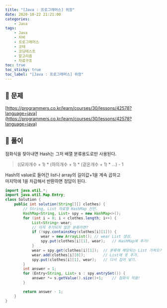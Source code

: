 ```yaml
---
title: "[Java : 프로그래머스] 위장"
date: 2020-10-22 21:21:00
categories:
    - Java
tags:
    - Java
    - 자바
    - 프로그래머스
    - 코테
    - 코딩테스트
    - 알고리즘
    - 자료구조
toc: true
toc_sticky: true
toc_label: "[Java : 프로그래머스] 위장"
---
```

## 📝 문제
[https://programmers.co.kr/learn/courses/30/lessons/42578?language=java](https://programmers.co.kr/learn/courses/30/lessons/42578?language=java)

## 🎯 풀이
점화식을 찾아내면 Hash는 그저 배열 분류용도로만 사용된다.  

> ((모자개수 + 1) * (하의개수 + 1) * (겉온개수 + 1) * ...) - 1

Hash의 value로 들어간 list나 array의 길이값+1을 계속 곱하고  
마지막에 1을 차감해서 반환하면 정답이 된다.

```java
import java.util.*;
import java.util.Map.Entry;
class Solution {
    public int solution(String[][] clothes) {
        // String, List 자료형 HashMap 선언.
        HashMap<String, List> spy = new HashMap<>();
        for (int i = 0; i < clothes.length; i++) {
            List<String> wear;
            // 아직 추가되지 않은 분류라면?
            if (!spy.containsKey(clothes[i][1])) {
                wear = new ArrayList(); // wear List 생성.
                spy.put(clothes[i][1], wear);   // HashMap에 추가!
            }
            wear = spy.get(clothes[i][1]);  // 분류에 해당되는 List 가져오기.
            wear.add(clothes[i][0]);        // List에 옷 추가.
            spy.put(clothes[i][1], wear);   // 다시 집어 넣기.
        }
        int answer = 1;
        for (Entry<String, List> s : spy.entrySet()) {
            answer *= s.getValue().size()+1;    // 점화식 적용!
        }

        return answer - 1;
    }
}
```